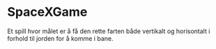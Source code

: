 # SpaceXGame
Et spill hvor målet er å få den rette farten både vertikalt og horisontalt i forhold til jorden for å komme i bane. 
